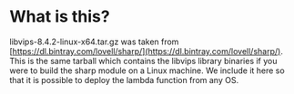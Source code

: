 # What is this?

libvips-8.4.2-linux-x64.tar.gz  was taken from [https://dl.bintray.com/lovell/sharp/](https://dl.bintray.com/lovell/sharp/). This is the same tarball which contains the libvips library binaries if you were to build the sharp module on a Linux machine. We include it here so that it is possible to deploy the lambda function from any OS.

